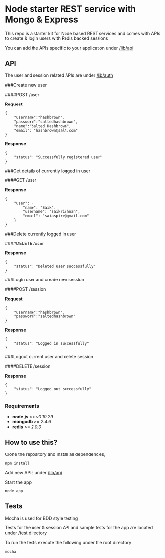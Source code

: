 Node starter REST service with Mongo & Express
==============================

This repo is a starter kit for Node based REST services and comes with APIs to create & login users with Redis backed sessions

You can add the APIs specific to your application under [/lib/api](https://github.com/saiaspire/starter-app-node-express-mongo/tree/master/lib/api)

## API
The user and session related APIs are under [/lib/auth](https://github.com/saiaspire/starter-app-node-express-mongo/tree/master/lib/auth)

###Create new user

####POST /user

**Request**
```
{
    "username":"hashbrown",
    "password":"saltedhashbrown", 
    "name":"Salted Hashbrown", 
    "email": "hashbrown@salt.com"
}
```
**Response**
```
{
    "status": "Successfully registered user"
}
```

###Get details of currently logged in user

####GET /user

**Response**
```
{
    "user": {
        "name": "Saik",
        "username": "saikrishnan",
        "email": "saiaspire@gmail.com"
    }
}
```

###Delete currently logged in user

####DELETE /user

**Response**
```
{
    "status": "Deleted user successfully"
}
```

###Login user and create new session

####POST /session

**Request**
```
{
    "username":"hashbrown",
    "password":"saltedhashbrown"
}
```
**Response**
```
{
    "status": "Logged in successfully"
}
```

###Logout current user and delete session

####DELETE /session

**Response**
```
{
    "status": "Logged out successfully"
}
```

### Requirements

* **node.js** >= *v0.10.29*
* **mongodb** >= *2.4.6*
* **redis** >= *2.0.0* 

## How to use this?
Clone the repository and install all dependencies,

```
npm install
```

Add new APIs under [/lib/api](https://github.com/saiaspire/starter-app-node-express-mongo/tree/master/lib/api)

Start the app
```
node app
```

## Tests
Mocha is used for BDD style testing

Tests for the user & session API and sample tests for the app are located under [/test](https://github.com/saiaspire/starter-app-node-express-mongo/tree/master/test) directory

To run the tests execute the following under the root directory

```
mocha
```
